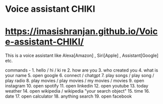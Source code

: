 # Voice assistant CHIKI
# https://imasishranjan.github.io/Voice-assistant-CHIKI/

This is a voice assistant like Alexa[Amazon] , Siri[Apple] , Assistant[Google] etc.


commands - 1. hello / hi / ki re
           2. how are you
           3. who created you
           4. what is your name
           5. open google
           6. connect / chatgpt
           7. play songs / play song / play radio
           8. play movies / play movies / my movies / movies
           9. open instagram
          10. open spotify
          11. open linkedin
          12. open youtube
          13. today weather
          14. open wikipedia / wikipedia "your search object"
          15. time
          16. date
          17. open calculator
          18. anything search
          19. open facebook
           
